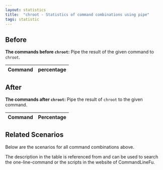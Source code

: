 ```yaml
---
layout: statistics
title:  "chroot - Statistics of command combinations using pipe"
tags: statistic
---
```


## Before

__The commands before `chroot`:__ Pipe the result of the given command to `chroot`.

| Command | percentage |
|--------|--------|



## After

__The commands after `chroot`:__ Pipe the result of `chroot` to the given command.

| Command | Percentage | 
|-------|--------|



## Related Scenarios

Below are the scenarios for all command combinations above.

The description in the table is referenced from and can be used to search the one-line-command or the scripts in the website of CommandLineFu.




